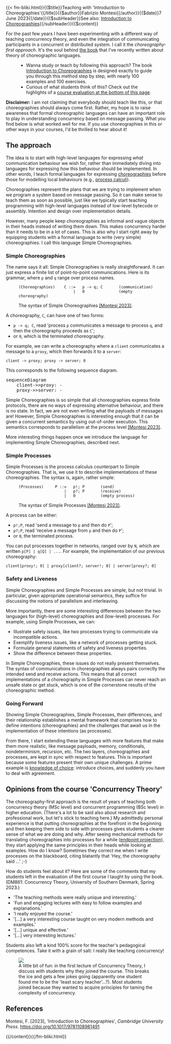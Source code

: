 <!-- --> {{< fm-bliki.html}}{{$title}}Teaching with 'Introduction to Choreographies'{{/title}}{{$author}}Fabrizio Montesi{{/author}}{{$date}}7 June 2023{{/date}}{{$subHeader}}See also: <a href="/introduction-to-choreographies">Introduction to Choreographies</a>{{/subHeader}}{{$content}}

<!-- Ever wondered how teaching concurrency theory would change if you adopted an 'intention-first' approach?
What if you always kept focus on defining and  focused first on the high-level structures that you wish to codify  -->

For the past few years I have been experimenting with a different way of teaching concurrency theory, and even the integration of communicating participants in a concurrent or distributed system.
I call it the _choreography-first approach_. It's the soul behind [the book](/introduction-to-choreographies/) that I've recently written about theory of choreographic languages.

<figure class="bliki-figure bg-data-chor">
<ul class="mb-0 bliki-tip-list">
<li>
Wanna study or teach by following this approach? The book <a href="/introduction-to-choreographies/">Introduction to Choreographies</a> is designed exactly to guide you through this method step by step, with nearly 100 examples and 100 exercises.
</li>
<li>
Curious of what students think of this? Check out the highlights of a <a href="#course-evaluation">course evaluation at the bottom of this page</a>.
</li>
</ul>
</figure>

**Disclaimer:** I am not claiming that everybody should teach like this, or that choreographies should always come first. Rather, my hope is to raise awareness that formal choreographic languages can have an important role to play in understanding concurrency based on message passing. What you find below is what worked well for me. If you use choreographies in this or other ways in your courses, I'd be thrilled to hear about it!

## The approach

The idea is to start with high-level languages for expressing _what_ communication behaviour we wish for, rather than immediately diving into languages for expressing _how_ this behaviour should be implemented.
In other words, I teach formal languages for expressing [choreographies](Choreography) before those for modelling local behaviours (e.g., [process calculi](https://en.wikipedia.org/wiki/Process_calculus)).

Choreographies represent the plans that we are trying to implement when we program a system based on message passing. So it can make sense to teach them as soon as possible, just like we typically start teaching programming with high-level languages instead of low-level bytecode or assembly. Intention and design over implementation details.

However, many people keep choreographies as informal and vague objects in their heads instead of writing them down. This makes concurrency harder than it needs to be in a lot of cases.
This is also why I start right away by equipping students with a formal language to write (very simple) choreographies. I call this language Simple Choreographies.

<!-- <figure class="bliki-figure">
<ul class="mb-0 bliki-tip-list">
<li>Outside of concurrency theory, this is actually pretty common practice. For example, think of when we teach introductory programming courses. Under the hood, a computer consists of multiple components like CPUs, their caches, RAM, hard drives, etc. These components interact in nontrivial ways to implement the computations that we write in high-level languages, but all of this is typically hidden away.</li>
</ul>
</figure> -->

### Simple Choreographies

The name says it all: Simple Choreographies is really straightforward. It can just express a finite list of point-to-point communications. Here is its grammar, where `p` and `q` range over process names.

<figure class="bliki-figure">

```bnf
(Choreographies)	C ::=	p -> q; C		(communication)
						|	0				(empty choreography)
```

<figcaption>

The syntax of Simple Choreographies [[Montesi 2023]](#M23).
</figcaption>
</figure>

A choreography, `C`, can have one of two forms:
- `p -> q; C`, read 'process `p` communicates a message to process `q`, and then the choreography proceeds as `C`';
- or `0`, which is the terminated choreography.

For example, we can write a choreography where a `client` communicates a message to a `proxy`, which then forwards it to a `server`:

```
client -> proxy; proxy -> server; 0
```

This corresponds to the following sequence diagram.

<pre class="mermaid">
sequenceDiagram
	client->>proxy: -
	proxy->>server: -
</pre>

Simple Choreographies is so simple that all choreographies express finite protocols, there are no ways of expressing alternative behaviour, and there is no state. In fact, we are not even writing what the payloads of messages are! However, Simple Choreographies is interesting enough that it can be given a concurrent semantics by using out-of-order execution. This semantics corresponds to parallelism at the process level [[Montesi 2023]](#M23).

More interesting things happen once we introduce the language for implementing Simple Choreographies, described next.

### Simple Processes

Simple Processes is the process calculus counterpart to Simple Choreographies. That is, we use it to describe implementations of these choreographies. The syntax is, again, rather simple:

<figure class="bliki-figure">

```bnf
(Processes)		P ::=	p!; P		(send)
					|	p?; P		(receive)
					|	0			(empty process)
```

<figcaption>

The syntax of Simple Processes [[Montesi 2023]](#M23).
</figcaption>
</figure>

A process can be either:
- `p!;P`, read 'send a message to `p` and then do `P`';
- `p?;P`, read 'receive a message from `p` and then do `P`';
- or `0`, the terminated process.

You can put processes together in networks, ranged over by `N`, which are written `p[P] | q[Q] | ...`.
For example, the implementation of our previous choreography:

```
client[proxy!; 0] | proxy[client?; server!; 0] | server[proxy?; 0]
```

### Safety and Liveness

Simple Choreographies and Simple Processes are simple, but not trivial.
In particular, given appropriate operational semantics, they suffice for discussing the notions of parallelism and interleaving.

More importantly, there are some interesting differences between the two languages for (high-level) choreographies and (low-level) processes.
For example, using Simple Processes, we can:
- Illustrate safety issues, like two processes trying to communicate via incompatible actions.
- Exemplify liveness issues, like a network of processes getting stuck.
- Formulate general statements of safety and liveness properties.
- Show the difference between these properties.

In Simple Choreographies, these issues do not really present themselves. The syntax of communications in choreographies always pairs correctly the intended send and receive actions. This means that all correct implementations of a choreography in Simple Processes can never reach an unsafe state or get stuck, which is one of the cornerstone results of the choreographic method.

### Going Forward

Showing Simple Choreographies, Simple Processes, their differences, and their relationship establishes a mental framework that comprises how to define intentions (choreographies) and the challenges that await us in the implementation of these intentions (as processes).

From there, I start extending these languages with more features that make them more realistic, like message payloads, memory, conditionals, nondeterminism, recursion, etc.
The two layers, choreographies and processes, are kept in sync with respect to features. This is important because some features present their own unique challenges. A prime example is [knowledge of choice](KnowledgeOfChoice): introduce choices, and suddenly you have to deal with agreement.

<a id="course-evaluation"></a>

## Opinions from the course 'Concurrency Theory'

The choreography-first approach is the result of years of teaching both concurrency theory (MSc level) and concurrent programming (BSc level) in higher education. (There's a lot to be said also about research and professional work, but let's stick to teaching here.)
My admittedly personal experience is that putting choreographies at the forefront in the beginning and then keeping them side to side with processes gives students a clearer sense of what we are doing and why. After seeing mechanical methods for translating choreographies into processes for a while ([endpoint projection](ChoreographicProgramming#EndpointProjection)), they start applying the same principles in their heads while looking at examples. How do I know? Sometimes they correct me when I write processes on the blackboard, citing blatantly that 'Hey, the choreography said ...' ;-)

How do students feel about it? Here are some of the comments that my students left in the evaluation of the first course I taught by using the book. (DM861: Concurrency Theory, University of Southern Denmark, Spring 2023.)

- 'The teaching methods were really unique and interesting.'
- 'Fun and engaging lectures with easy to follow examples and explanations.'
- 'I really enjoyed the course.'
- '[...] a very interesting course taught on very modern methods and examples.'
- '[...] unique and effective.'
- '[...] very interesting lectures.'

Students also left a kind 100% score for the teacher's pedagogical competences. Take it with a grain of salt: I really like teaching concurrency!

<figure class="bliki-figure">
<img src="/images/ct-2023-reasons.jpg" class="img-fluid"/>
<figcaption>
A little bit of fun: in the first lecture of Concurrency Theory, I discuss with students why they joined the course.
This breaks the ice and gets a few jokes going (apparently one student found me to be the 'least scary teacher'...?).
Most students joined because they wanted to acquire principles for taming the complexity of concurrency.
</figcaption>
</figure>

## References

<a id="M23"></a>Montesi, F. [2023], 'Introduction to Choreographies', _Cambridge University Press_. <https://doi.org/10.1017/9781108981491>

<!-- --> {{/content}}{{/fm-bliki.html}}